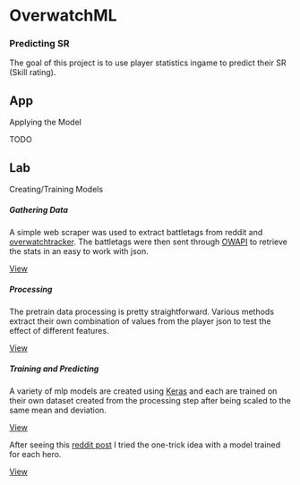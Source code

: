 # OverwatchML

### Predicting SR

The goal of this project is to use player statistics ingame to predict their SR (Skill rating).

## App

Applying the Model

TODO

## Lab

Creating/Training Models

##### Gathering Data

A simple web scraper was used to extract battletags from reddit and [overwatchtracker](https://overwatchtracker.com/leaderboards/pc/global). The battletags
were then sent through [OWAPI](https://github.com/SunDwarf/OWAPI/blob/master/api.md) to retrieve the stats
in an easy to work with json.

[View](https://github.com/sshh12/OverwatchML/blob/master/lab/OverwatchGatherData.ipynb)

##### Processing

The pretrain data processing is pretty straightforward. Various methods extract their own combination
of values from the player json to test the effect of different features.

[View](https://github.com/sshh12/OverwatchML/blob/master/lab/OverwatchProcessData.ipynb)

##### Training and Predicting

A variety of mlp models are created using [Keras](https://keras.io/) and each are trained on their own dataset created from the processing step after being scaled to the same mean and deviation.

[View](https://github.com/sshh12/OverwatchML/blob/master/lab/OverwatchPredictSR.ipynb)

After seeing this [reddit post](https://www.reddit.com/r/Overwatch/comments/6vcoex/i_used_deep_learning_to_guess_your_sr_estimate/) I tried the one-trick idea with a model trained for each hero.

[View](https://github.com/sshh12/OverwatchML/blob/master/lab/OverwatchPredictHeroSR.ipynb)
